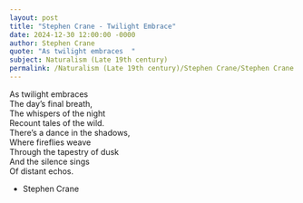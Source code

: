 ```yaml
---
layout: post
title: "Stephen Crane - Twilight Embrace"
date: 2024-12-30 12:00:00 -0000
author: Stephen Crane
quote: "As twilight embraces  "
subject: Naturalism (Late 19th century)
permalink: /Naturalism (Late 19th century)/Stephen Crane/Stephen Crane - Twilight Embrace
---
```


As twilight embraces  
The day’s final breath,  
The whispers of the night  
Recount tales of the wild.  
There’s a dance in the shadows,  
Where fireflies weave  
Through the tapestry of dusk  
And the silence sings  
Of distant echos.

- Stephen Crane
